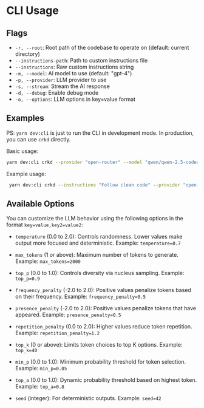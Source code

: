 # CLI Usage

## Flags

- `-r, --root`: Root path of the codebase to operate on (default: current directory)
- `--instructions-path`: Path to custom instructions file
- `--instructions`: Raw custom instructions string
- `-m, --model`: AI model to use (default: "gpt-4")
- `-p, --provider`: LLM provider to use
- `-s, --stream`: Stream the AI response
- `-d, --debug`: Enable debug mode
- `-o, --options`: LLM options in key=value format

## Examples

PS: `yarn dev:cli` is just to run the CLI in development mode. In production, you can use `crkd` directly.

Basic usage:

```bash
yarn dev:cli crkd --provider "open-router" --model "qwen/qwen-2.5-coder-32b-instruct" --stream --interactive --debug
```

Example usage:

```bash
 yarn dev:cli crkd --instructions "Follow clean code" --provider "open-router" --model "openai/gpt-4o-mini" --options "temperature=0.7,max_tokens=2000,top_p=0.9" "Tell me which files from my system you find interesting?" --stream
```

## Available Options

You can customize the LLM behavior using the following options in the format `key=value,key2=value2`:

- `temperature` (0.0 to 2.0): Controls randomness. Lower values make output more focused and deterministic.
  Example: `temperature=0.7`

- `max_tokens` (1 or above): Maximum number of tokens to generate.
  Example: `max_tokens=2000`

- `top_p` (0.0 to 1.0): Controls diversity via nucleus sampling.
  Example: `top_p=0.9`

- `frequency_penalty` (-2.0 to 2.0): Positive values penalize tokens based on their frequency.
  Example: `frequency_penalty=0.5`

- `presence_penalty` (-2.0 to 2.0): Positive values penalize tokens that have appeared.
  Example: `presence_penalty=0.5`

- `repetition_penalty` (0.0 to 2.0): Higher values reduce token repetition.
  Example: `repetition_penalty=1.2`

- `top_k` (0 or above): Limits token choices to top K options.
  Example: `top_k=40`

- `min_p` (0.0 to 1.0): Minimum probability threshold for token selection.
  Example: `min_p=0.05`

- `top_a` (0.0 to 1.0): Dynamic probability threshold based on highest token.
  Example: `top_a=0.8`

- `seed` (integer): For deterministic outputs.
  Example: `seed=42`
